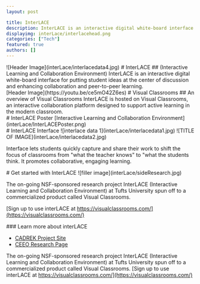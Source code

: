 ```yaml
---
layout: post

title: InterLACE
description: InterLACE is an interactive digital white-board interface.
displayimg: interLace/interlacehead.png
categories: ["Tech"]
featured: true
authors: []
---
```

<div class="image_text_overlay" markdown="1">
![Header Image](interLace/interlacedata4.jpg)
# InterLACE
## (Interactive Learning and Collaboration Environment)
InterLACE is an interactive digital white-board interface for putting student ideas at the center of discussion and enhancing collaboration and peer-to-peer learning.
</div>

<div class="video_text_overlay" markdown="1">
[Header Image](https://youtu.be/ce5mO42Z6es)
# Visual Classrooms
## An overview of Visual Classrooms
InterLACE is hosted on Visual Classrooms, an interactive collaboration platform designed to support active learning in the modern classroom.  
</div>


<div class="document" markdown="1">
# InterLACE Poster
[Interactive Learning and Collaboration Environment](interLace/InterLACEPoster.png)
<!-- insert as many links here as you want to dynamically create a grid of documents-->
</div>

<div class="free_write" markdown="1">
# InterLACE Interface
![interlace data 1](interLace/interlacedata1.jpg)
![TITLE OF IMAGE](interLace/interlacedata2.jpg)

Interface lets students quickly capture and share their work to shift the focus of classrooms from "what the teacher knows"
to "what the students think. It promotes collaborative, engaging learning.

</div>


<div class="free_write" markdown="1">
# Get started with InterLACE
![filler image](interLace/sideResearch.jpg)

The on-going NSF-sponsored research project InterLACE (Interactive Learning and Collaboration Environment) at Tufts University spun off to a commercialized product called Visual Classrooms.

[Sign up to use interLACE at https://visualclassrooms.com/](https://visualclassrooms.com/)
</div>


<div class="free_write" markdown="1">
### Learn more about interLACE


- [CADREK Project Site](https://cadrek12.org/projects/interlace-interactive-learning-and-collaboration-environment)
- [CEEO Research Page](http://ceeo.tufts.edu/research/projectsinterlace.htm)

The on-going NSF-sponsored research project InterLACE (Interactive Learning and Collaboration Environment) at Tufts University spun off to a commercialized product called Visual Classrooms.
[Sign up to use interLACE at https://visualclassrooms.com/](https://visualclassrooms.com/)
</div>
